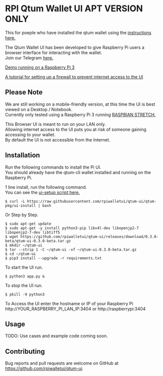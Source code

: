 # RPI Qtum Wallet UI APT VERSION ONLY
This for poeple who have installed the qtum wallet using the [instructions here.](https://github.com/qtumproject/qtum/wiki/Installing-Qtum-on-Raspberry-Pi)

The Qtum Wallet UI has been developed to give Raspberry Pi users a browser interface for interacting with the wallet.  
Join our Telegram [here.](https://t.me/joinchat/FvYLc1FTsk6qg_wuN9WF8A)

[Demo running on a Raspberry Pi 3](http://110.145.75.228:5000/)  

[A tutorial for setting up a firewall to prevent internet access to the UI](https://steemit.com/qtum/@trevsadev/raspberry-pi-3-firewall-tutorial-for-the-qtum-pi-user-interface-https-github-com-rpiwalletui-qtum-ui-releases)
## Please Note  
We are still working on a mobile-friendly version, at this time the UI is best viewed on a Desktop / Notebook.  
Currently only tested using a Raspberry Pi 3 running [RASPBIAN STRETCH.](https://www.raspberrypi.org/downloads/raspbian/)

This Browser UI is meant to run on your LAN only.  
Allowing internet access to the UI puts you at risk of someone gaining accessing to your wallet.  
By default the UI is not accessible from the Internet.  

## Installation  
Run the following commands to install the Pi UI.  
You should already have the qtum-cli wallet installed and running on the Raspberry Pi.   

1 line install, run the following command.  
You can see the [ui-setup script here.](https://github.com/rpiwalletui/qtum-ui/blob/master/ui-install)  
```
$ curl -L https://raw.githubusercontent.com/rpiwalletui/qtum-ui/qtum-pkg/ui-install | bash
```
Or Step by Step.
```
$ sudo apt-get update
$ sudo apt-get -y install python3-pip libv4l-dev libopenjp2-7 libopenjp2-7-dev libtiff5
$ wget https://github.com/rpiwalletui/qtum-ui/releases/download/0.3.0-beta/qtum-ui-0.3.0-beta.tar.gz
$ mkdir ~/qtum-ui  
$ tar --strip 1 -C ~/qtum-ui -xf ~/qtum-ui-0.3.0-beta.tar.gz  
$ cd ~/qtum-ui
$ pip3 install --upgrade -r requirements.txt
```
To start the UI run.  
```
$ python3 app.py &
```  
To stop the UI run.
```
$ pkill -9 python3
```
To Access the UI enter the hostname or IP of your Raspberry Pi  
http://YOUR_RASPBERRY_PI_LAN_IP:3404 or http://raspberrypi:3404

## Usage

TODO: Use cases and example code coming soon.  

## Contributing

Bug reports and pull requests are welcome on GitHub at https://github.com/rpiwalletui/qtum-ui.  
